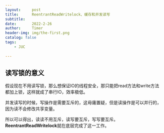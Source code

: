 ```yaml
---
layout:     post
title:      ReentrantReadWritelock、缓存和并发读写
subtitle:   
date:       2022-2-26
author:     Timer
header-img: img/the-first.png
catalog: false
tags:
    - JUC
 
---
```


## 读写锁的意义

假设现在不用读写锁，那么想保证IO的线程安全，那只能把read方法和write方法都加上锁，这样就成了串行IO，效率极低。

并发读写的时候，写操作是需要互斥的，这毋庸置疑，但是读操作是可以并行的，因为读不会修改共享变量。

所以可以得出，读读不用互斥，读写要互斥，写写要互斥。**ReentrantReadWritelock**就在底层完成了这一工作。

 
